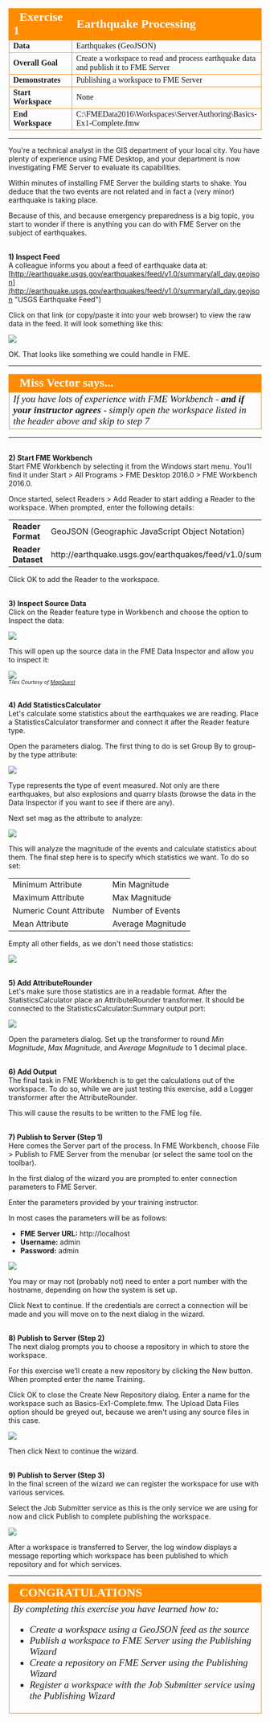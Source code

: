 <!--Instructor Notes-->
<!--This exercise uses a basic amount of FME Workbench as a test for students-->
<!--If students have problems now, it is unlikely they will have much success at further exercises-->

<!--Exercise Section-->
<!--NB: In GitBook world we don't give a number to exercises-->

<table style="border-spacing: 0px;border-collapse: collapse;font-family:serif">
<tr>
<td width=25% style="vertical-align:middle;background-color:darkorange;border: 2px solid darkorange">
<i class="fa fa-cogs fa-lg fa-pull-left fa-fw" style="color:white;padding-right: 12px;vertical-align:text-top"></i>
<span style="color:white;font-size:x-large;font-weight: bold">Exercise 1</span>
</td>
<td style="border: 2px solid darkorange;background-color:darkorange;color:white">
<span style="color:white;font-size:x-large;font-weight: bold">Earthquake Processing</span>
</td>
</tr>

<tr>
<td style="border: 1px solid darkorange; font-weight: bold">Data</td>
<td style="border: 1px solid darkorange">Earthquakes (GeoJSON)</td>
</tr>

<tr>
<td style="border: 1px solid darkorange; font-weight: bold">Overall Goal</td>
<td style="border: 1px solid darkorange">Create a workspace to read and process earthquake data and publish it to FME Server</td>
</tr>

<tr>
<td style="border: 1px solid darkorange; font-weight: bold">Demonstrates</td>
<td style="border: 1px solid darkorange">Publishing a workspace to FME Server</td>
</tr>

<tr>
<td style="border: 1px solid darkorange; font-weight: bold">Start Workspace</td>
<td style="border: 1px solid darkorange">None</td>
</tr>

<tr>
<td style="border: 1px solid darkorange; font-weight: bold">End Workspace</td>
<td style="border: 1px solid darkorange">C:\FMEData2016\Workspaces\ServerAuthoring\Basics-Ex1-Complete.fmw</td>
</tr>

</table>

---

You're a technical analyst in the GIS department of your local city. You have plenty of experience using FME Desktop, and your department is now investigating FME Server to evaluate its capabilities.

Within minutes of installing FME Server the building starts to shake. You deduce that the two events are not related and in fact a (very minor) earthquake is taking place.

Because of this, and because emergency preparedness is a big topic, you start to wonder if there is anything you can do with FME Server on the subject of earthquakes.



<br>**1) Inspect Feed**
<br>A colleague informs you about a feed of earthquake data at: [http://earthquake.usgs.gov/earthquakes/feed/v1.0/summary/all_day.geojson](http://earthquake.usgs.gov/earthquakes/feed/v1.0/summary/all_day.geojson "USGS Earthquake Feed")

Click on that link (or copy/paste it into your web browser) to view the raw data in the feed. It will look something like this:

![](./Images/Img1.6.Ex1.EarthquakeFeed.png)

OK. That looks like something we could handle in FME.

---

<!--Person X Says Section-->

<table style="border-spacing: 0px">
<tr>
<td style="vertical-align:middle;background-color:darkorange;border: 2px solid darkorange">
<i class="fa fa-quote-left fa-lg fa-pull-left fa-fw" style="color:white;padding-right: 12px;vertical-align:text-top"></i>
<span style="color:white;font-size:x-large;font-weight: bold;font-family:serif">Miss Vector says...</span>
</td>
</tr>

<tr>
<td style="border: 1px solid darkorange">
<span style="font-family:serif; font-style:italic; font-size:larger">
If you have lots of experience with FME Workbench - <strong>and if your instructor agrees</strong> - simply open the workspace listed in the header above and skip to step 7
</span>
</td>
</tr>
</table>

---

<br>**2) Start FME Workbench**
<br>Start FME Workbench by selecting it from the Windows start menu. You’ll find it under Start &gt; All Programs &gt; FME Desktop 2016.0 &gt; FME Workbench 2016.0.

Once started, select Readers &gt; Add Reader to start adding a Reader to the workspace. When prompted, enter the following details:

<table style="border: 0px">

<tr>
<td style="font-weight: bold">Reader Format</td>
<td style="">GeoJSON (Geographic JavaScript Object Notation)</td>
</tr>

<tr>
<td style="font-weight: bold">Reader Dataset</td>
<td style="">http://earthquake.usgs.gov/earthquakes/feed/v1.0/summary/all_day.geojson</td>
</tr>

</table>

Click OK to add the Reader to the workspace.


<br>**3) Inspect Source Data**
<br>Click on the Reader feature type in Workbench and choose the option to Inspect the data:

![](./Images/Img1.7.Ex1.ReaderFeatureTypeInspect.png)

This will open up the source data in the FME Data Inspector and allow you to inspect it:

![](./Images/Img1.8.Ex1.SourceDataInDI.png)
<br><span style="font-style:italic;font-size:x-small">Tiles Courtesy of <a href="http://www.mapquest.com/">MapQuest</a></span>


<br>**4) Add StatisticsCalculator**
<br>Let's calculate some statistics about the earthquakes we are reading. Place a StatisticsCalculator transformer and connect it after the Reader feature type.

Open the parameters dialog. The first thing to do is set Group By to group-by the type attribute:

![](./Images/Img1.9.Ex1.StatsCalcGroupBy.png)

Type represents the type of event measured. Not only are there earthquakes, but also explosions and quarry blasts (browse the data in the Data Inspector if you want to see if there are any).

Next set mag as the attribute to analyze:

![](./Images/Img1.10.Ex1.StatsCalcAttrToAnalyze.png)

This will analyze the magnitude of the events and calculate statistics about them. The final step here is to specify which statistics we want. To do so set:

<table>
<tr><td>Minimum Attribute</td><td>Min Magnitude</td></tr>
<tr><td>Maximum Attribute</td><td>Max Magnitude</td></tr>
<tr><td>Numeric Count Attribute</td><td>Number of Events</td></tr>
<tr><td>Mean Attribute</td><td>Average Magnitude</td></tr>
</table>

Empty all other fields, as we don't need those statistics:

![](./Images/Img1.11.Ex1.StatsCalcAttrToCalculate.png)


<br>**5) Add AttributeRounder**
<br>Let's make sure those statistics are in a readable format. After the StatisticsCalculator place an AttributeRounder transformer. It should be connected to the StatisticsCalculator:Summary output port:

![](./Images/Img1.12.Ex1.AttrRounderConnected.png)

Open the parameters dialog. Set up the transformer to round *Min Magnitude*, *Max Magnitude*, and *Average Magnitude* to 1 decimal place. 


<br>**6) Add Output**
<br>The final task in FME Workbench is to get the calculations out of the workspace. To do so, while we are just testing this exercise, add a Logger transformer after the AttributeRounder.

This will cause the results to be written to the FME log file.


<br>**7) Publish to Server (Step 1)**
<br>Here comes the Server part of the process. In FME Workbench, choose File &gt; Publish to FME Server from the menubar (or select the same tool on the toolbar).

In the first dialog of the wizard you are prompted to enter connection parameters to FME Server.

Enter the parameters provided by your training instructor.

In most cases the parameters will be as follows:

- **FME Server URL:** http://localhost
- **Username:** admin
- **Password:** admin

![](./Images/Img1.44.Ex1.PublishWizard1.png)

You may or may not (probably not) need to enter a port number with the hostname, depending on how the system is set up. 

Click Next to continue. If the credentials are correct a connection will be made and you will move on to the next dialog in the wizard.


<br>**8) Publish to Server (Step 2)**
<br>The next dialog prompts you to choose a repository in which to store the workspace.

For this exercise we’ll create a new repository by clicking the New button. When prompted enter the name Training.

Click OK to close the Create New Repository dialog. Enter a name for the workspace such as Basics-Ex1-Complete.fmw. The Upload Data Files option should be greyed out, because we aren't using any source files in this case.

![](./Images/Img1.45.Ex1.PublishWizard2.png)

Then click Next to continue the wizard.


<br>**9) Publish to Server (Step 3)**
<br>In the final screen of the wizard we can register the workspace for use with various services.

Select the Job Submitter service as this is the only service we are using for now and click Publish to complete publishing the workspace.

![](./Images/Img1.46.Ex1.PublishWizard3.png)

After a workspace is transferred to Server, the log window displays a message reporting which workspace has been published to which repository and for which services.

---

<!--Exercise Congratulations Section--> 

<table style="border-spacing: 0px">
<tr>
<td style="vertical-align:middle;background-color:darkorange;border: 2px solid darkorange">
<i class="fa fa-thumbs-o-up fa-lg fa-pull-left fa-fw" style="color:white;padding-right: 12px;vertical-align:text-top"></i>
<span style="color:white;font-size:x-large;font-weight: bold;font-family:serif">CONGRATULATIONS</span>
</td>
</tr>

<tr>
<td style="border: 1px solid darkorange">
<span style="font-family:serif; font-style:italic; font-size:larger">
By completing this exercise you have learned how to:
<br>
<ul><li>Create a workspace using a GeoJSON feed as the source</li>
<li>Publish a workspace to FME Server using the Publishing Wizard</li>
<li>Create a repository on FME Server using the Publishing Wizard</li>
<li>Register a workspace with the Job Submitter service using the Publishing Wizard</li></ul>
</span>
</td>
</tr>
</table>